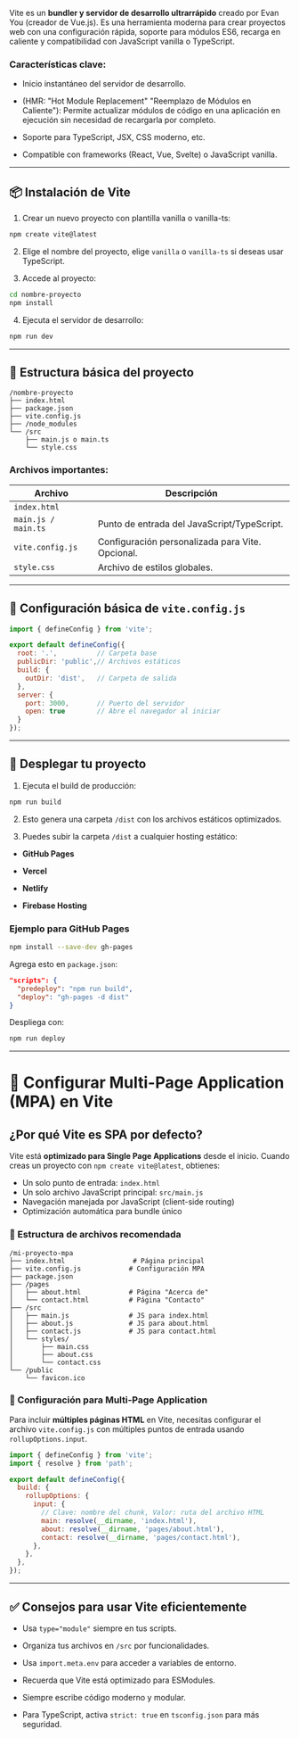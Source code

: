 Vite es un **bundler y servidor de desarrollo ultrarrápido** creado por Evan You (creador de Vue.js).
Es una herramienta moderna para crear proyectos web con una configuración rápida, soporte para módulos ES6, recarga en caliente y compatibilidad con JavaScript vanilla o TypeScript.

### Características clave:

- Inicio instantáneo del servidor de desarrollo.
    
- (HMR: "Hot Module Replacement" "Reemplazo de Módulos en Caliente"): Permite actualizar módulos de código en una aplicación en ejecución sin necesidad de recargarla por completo.
    
- Soporte para TypeScript, JSX, CSS moderno, etc.
    
- Compatible con frameworks (React, Vue, Svelte) o JavaScript vanilla.
    


---

## 📦 Instalación de Vite

1. Crear un nuevo proyecto con plantilla vanilla o vanilla-ts:
    

```bash
npm create vite@latest
```

2. Elige el nombre del proyecto, elige `vanilla` o `vanilla-ts` si deseas usar TypeScript.
    
3. Accede al proyecto:
    

```bash
cd nombre-proyecto
npm install
```

4. Ejecuta el servidor de desarrollo:
    

```bash
npm run dev
```


---

## 📂 Estructura básica del proyecto

```
/nombre-proyecto
├── index.html
├── package.json
├── vite.config.js
├── /node_modules
└── /src
    ├── main.js o main.ts
    └── style.css
```

### Archivos importantes:

| Archivo             | Descripción                                      |
| ------------------- | ------------------------------------------------ |
| `index.html`        |                                                  |
| `main.js / main.ts` | Punto de entrada del JavaScript/TypeScript.      |
| `vite.config.js`    | Configuración personalizada para Vite. Opcional. |
| `style.css`         | Archivo de estilos globales.                     |

---

## 🔧 Configuración básica de `vite.config.js`

```js
import { defineConfig } from 'vite';

export default defineConfig({
  root: '.',          // Carpeta base
  publicDir: 'public',// Archivos estáticos
  build: {
    outDir: 'dist',   // Carpeta de salida
  },
  server: {
    port: 3000,       // Puerto del servidor
    open: true        // Abre el navegador al iniciar
  }
});
```

---

## 🚢 Desplegar tu proyecto

1. Ejecuta el build de producción:
    

```bash
npm run build
```

2. Esto genera una carpeta `/dist` con los archivos estáticos optimizados.
    
3. Puedes subir la carpeta `/dist` a cualquier hosting estático:
    

- **GitHub Pages**
    
- **Vercel**
    
- **Netlify**
    
- **Firebase Hosting**
    

### Ejemplo para GitHub Pages

```bash
npm install --save-dev gh-pages
```

Agrega esto en `package.json`:

```json
"scripts": {
  "predeploy": "npm run build",
  "deploy": "gh-pages -d dist"
}
```

Despliega con:

```bash
npm run deploy
```

---

# 📄 Configurar Multi-Page Application (MPA) en Vite

## ¿Por qué Vite es SPA por defecto?

Vite está **optimizado para Single Page Applications** desde el inicio. Cuando creas un proyecto con `npm create vite@latest`, obtienes:

- Un solo punto de entrada: `index.html`
- Un solo archivo JavaScript principal: `src/main.js`
- Navegación manejada por JavaScript (client-side routing)
- Optimización automática para bundle único

### 📂 Estructura de archivos recomendada

```
/mi-proyecto-mpa
├── index.html                 # Página principal
├── vite.config.js            # Configuración MPA
├── package.json
├── /pages
│   ├── about.html            # Página "Acerca de"
│   └── contact.html          # Página "Contacto"
├── /src
│   ├── main.js               # JS para index.html
│   ├── about.js              # JS para about.html
│   ├── contact.js            # JS para contact.html
│   └── styles/
│       ├── main.css
│       ├── about.css
│       └── contact.css
└── /public
    └── favicon.ico
```

### 🔧 Configuración para Multi-Page Application

Para incluir **múltiples páginas HTML** en Vite, necesitas configurar el archivo `vite.config.js` con múltiples puntos de entrada usando `rollupOptions.input`.

```js
import { defineConfig } from 'vite';
import { resolve } from 'path';

export default defineConfig({
  build: {
    rollupOptions: {
      input: {
	    // Clave: nombre del chunk, Valor: ruta del archivo HTML
        main: resolve(__dirname, 'index.html'),
        about: resolve(__dirname, 'pages/about.html'),
        contact: resolve(__dirname, 'pages/contact.html'),
      },
    },
  },
});
```

---

## ✅ Consejos para usar Vite eficientemente

- Usa `type="module"` siempre en tus scripts.
    
- Organiza tus archivos en `/src` por funcionalidades.
    
- Usa `import.meta.env` para acceder a variables de entorno.
    
- Recuerda que Vite está optimizado para ESModules.
    
- Siempre escribe código moderno y modular.
    
- Para TypeScript, activa `strict: true` en `tsconfig.json` para más seguridad.
    
